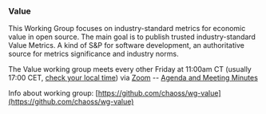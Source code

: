 ### Value

This Working Group focuses on industry-standard metrics for economic value in open source. The main goal is to publish trusted industry-standard Value Metrics. A kind of S&P for software development, an authoritative source for metrics significance and industry norms.

The Value working group meets every other Friday at 11:00am CT (usually 17:00 CET, [check your local time](http://arewemeetingyet.com/Chicago/2019-10-25/11:00/b/CHAOSS%20Value%20WG)) via [Zoom](https://unomaha.zoom.us/j/720431288) -- [Agenda and Meeting Minutes](https://docs.google.com/document/d/1qWAV4ExtwcY3mSzIb9sYOUENt4Pi1BD7APjnRTCnZZs/edit#heading=h.bdn0grlsbx6)

Info about working group: [https://github.com/chaoss/wg-value](https://github.com/chaoss/wg-value)
